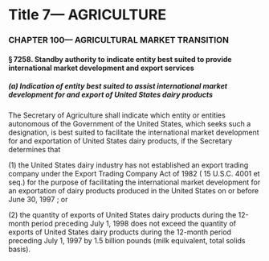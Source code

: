 
# Title 7— AGRICULTURE
### CHAPTER 100— AGRICULTURAL MARKET TRANSITION
#### § 7258. Standby authority to indicate entity best suited to provide international market development and export services
##### (a) Indication of entity best suited to assist international market development for and export of United States dairy products

The Secretary of Agriculture shall indicate which entity or entities autonomous of the Government of the United States, which seeks such a designation, is best suited to facilitate the international market development for and exportation of United States dairy products, if the Secretary determines that

(1) the United States dairy industry has not established an export trading company under the Export Trading Company Act of 1982 ( 15 U.S.C. 4001 et seq.) for the purpose of facilitating the international market development for an exportation of dairy products produced in the United States on or before June 30, 1997 ; or

(2) the quantity of exports of United States dairy products during the 12-month period preceding July 1, 1998 does not exceed the quantity of exports of United States dairy products during the 12-month period preceding July 1, 1997 by 1.5 billion pounds (milk equivalent, total solids basis).
